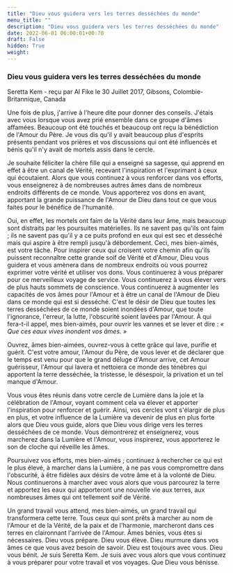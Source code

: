 ```yaml
---
title: "Dieu vous guidera vers les terres desséchées du monde"
menu_title: ""
description: "Dieu vous guidera vers les terres desséchées du monde"
date: 2022-06-01 06:00:01+00:70
draft: False
hidden: True
weight:
---
```

### Dieu vous guidera vers les terres desséchées du monde

Seretta Kem - reçu par Al Fike le 30 Juillet 2017, Gibsons, Colombie-Britannique, Canada

Une fois de plus, j'arrive à l'heure dite pour donner des conseils. J'étais avec vous lorsque vous avez prié ensemble dans ce groupe d'âmes affamées. Beaucoup ont été touchés et beaucoup ont reçu la bénédiction de l'Amour du Père. Je vous dis qu'il y avait beaucoup plus d'esprits présents pendant vos prières et vos discussions qui ont été influencés et bénis qu'il n'y avait de mortels assis dans le cercle.

Je souhaite féliciter la chère fille qui a enseigné sa sagesse, qui apprend en effet à être un canal de Vérité, recevant l'inspiration et l'exprimant à ceux qui écoutaient. Alors que vous continuez à vous renforcer dans vos efforts, vous enseignerez à de nombreuses autres âmes dans de nombreux endroits différents de ce monde. Vous apporterez vos dons en avant, apportant la grande puissance de l'Amour de Dieu dans tout ce que vous faites pour le bénéfice de l'humanité.

Oui, en effet, les mortels ont faim de la Vérité dans leur âme, mais beaucoup sont distraits par les poursuites matérielles. Ils ne savent pas qu'ils ont faim ; ils ne savent pas qu'il y a ce puits profond en eux qui est sec et desséché mais qui aspire à être rempli jusqu'à débordement. Ceci, mes bien-aimés, est votre tâche. Pour inspirer ceux qui croisent votre chemin afin qu'ils puissent reconnaître cette grande soif de Vérité et d'Amour, Dieu vous guidera et vous amènera dans de nombreux endroits où vous pourrez exprimer votre vérité et utiliser vos dons. Vous continuerez à vous préparer pour ce merveilleux voyage de service. Vous continuerez à vous élever vers de plus hauts sommets de conscience. Vous continuerez à augmenter les capacités de vos âmes pour l'Amour et à être un canal de l'Amour de Dieu dans ce monde qui est si desséché. C'est le désir de Dieu que toutes les terres desséchées de ce monde soient inondées d'Amour, que toute l'ignorance, l'erreur, la lutte, l'obscurité soient lavées par l'Amour. À qui fera-t-il appel, mes bien-aimés, pour ouvrir les vannes et se lever et dire : *« Que ces eaux vives inondent vos âmes. »*

Ouvrez, âmes bien-aimées, ouvrez-vous à cette grâce qui lave, purifie et guérit. C'est votre amour, l'Amour du Père, de vous lever et de déclarer que le temps est venu pour que le grand déluge d'Amour arrive, cet Amour guérisseur, l'Amour qui lavera et nettoiera ce monde des ténèbres qui apportent la terre desséchée, la tristesse, le désespoir, la privation et un tel manque d'Amour.

Vous vous êtes réunis dans votre cercle de Lumière dans la joie et la célébration de l'Amour, voyant comment cela va élever et apporter l'inspiration pour renforcer et guérir. Ainsi, vos cercles vont s'élargir de plus en plus, et votre influence de la Lumière va devenir de plus en plus forte alors que Dieu vous guide, alors que Dieu vous dirige vers les terres desséchées de ce monde. Vous démontrerez et enseignerez, vous marcherez dans la Lumière et l'Amour, vous inspirerez, vous apporterez le son de cloche qui réveille les âmes.

Poursuivez vos efforts, mes bien-aimés ; continuez à rechercher ce qui est le plus élevé, à marcher dans la Lumière, à ne pas vous compromettre dans l'obscurité, à être fidèles aux désirs de votre âme et à la volonté de Dieu. Nous continuerons à marcher avec vous alors que vous parcourez la terre et apportez les eaux qui apporteront une nouvelle vie aux terres, aux nombreuses âmes qui ont tellement soif de Vérité.

Un grand travail vous attend, mes bien-aimés, un grand travail qui transformera cette terre. Tous ceux qui sont prêts à marcher au nom de l'Amour et de la Vérité, de la paix et de l'harmonie, marcheront dans ces terres en claironnant l'arrivée de l'Amour. Âmes bénies, vous êtes si nécessaires. Dieu vous prépare. Dieu vous élève. Dieu murmure dans vos âmes ce que vous avez besoin de savoir. Dieu est toujours avec vous. Dieu vous bénit. Je suis Seretta Kem. Je suis avec vous alors que vous continuez à vous préparer pour votre travail et vos voyages. Que Dieu vous bénisse.

